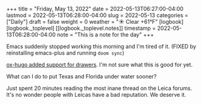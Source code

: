 +++
title = "Friday, May 13, 2022"
date = 2022-05-13T06:27:00-04:00
lastmod = 2022-05-13T06:28:00-04:00
slug = 2022-05-13
categories = ["Daily"]
draft = false
weight = 0
weather = "☀️ Clear +61°F"
[logbook]
  [logbook._toplevel]
    [[logbook._toplevel.notes]]
      timestamp = 2022-05-13T06:28:00-04:00
      note = "This is a note for the day"
+++

Emacs suddenly stopped working this morning and I'm tired of it. (FIXED by reinstalling emacs-plus and running `doom sync`)

[ox-hugo added support for drawers](https://ox-hugo.scripter.co/doc/drawers/). I'm not sure what this is good for yet.

What can I do to put Texas and Florida under water sooner?

Just spent 20 minutes reading the most inane thread on the Leica forums. It's no wonder people with Leicas have a bad reputation. We deserve it.

[//]: # "Exported with love from a post written in Org mode"
[//]: # "- https://github.com/kaushalmodi/ox-hugo"
